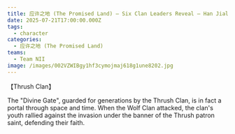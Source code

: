 ```yaml
---
title: 应许之地 (The Promised Land) — Six Clan Leaders Reveal — Han Jiale (Thrush Clan)
date: 2025-07-21T17:00:00.000Z
tags:
  - character
categories:
  - 应许之地 (The Promised Land)
teams:
  - Team NII
image: /images/002VZWIBgy1hf3cymojmaj618g1une8202.jpg
---
```


【Thrush Clan】

The "Divine Gate", guarded for generations by the Thrush Clan, is in fact a portal through space and time. When the Wolf Clan attacked, the clan's youth rallied against the invasion under the banner of the Thrush patron saint, defending their faith.
